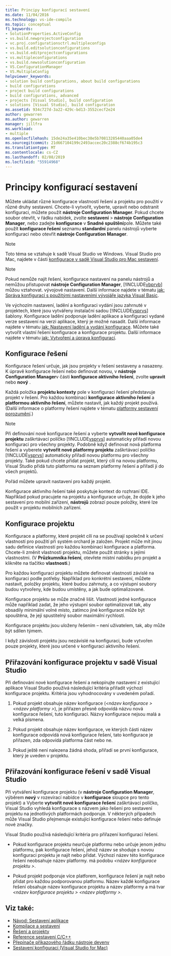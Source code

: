 ```yaml
---
title: Principy konfigurací sestavení
ms.date: 11/04/2016
ms.technology: vs-ide-compile
ms.topic: conceptual
f1_keywords:
- SolutionProperties.ActiveConfig
- vs.build.newprojectconfiguration
- vc.proj.configurationsctrl.multipleconfigs
- vs.build.editsolutionconfigurations
- vs.build.editprojectconfigurations
- vs.multipleconfigurations
- vs.build.newsolutionconfiguration
- VS.ConfigurationManager
- VS.MultipleConfig
helpviewer_keywords:
- solution build configurations, about build configurations
- build configurations
- project build configurations
- build configurations, advanced
- projects [Visual Studio], build configuration
- solutions [Visual Studio], build configuration
ms.assetid: 934c727d-3a22-429c-bd13-3552cecf2e24
author: gewarren
ms.author: gewarren
manager: jillfra
ms.workload:
- multiple
ms.openlocfilehash: 15de24a35e410bec38e5b70813285440aaa05de4
ms.sourcegitcommit: 21d667104199c2493accec20c2388cf674b195c3
ms.translationtype: MT
ms.contentlocale: cs-CZ
ms.lasthandoff: 02/08/2019
ms.locfileid: "55914968"
---
```

# <a name="understand-build-configurations"></a>Principy konfigurací sestavení

Můžete ukládat různé konfigurace vlastností řešení a projektu pro použití v různé druhy sestavení. Chcete-li vytvořit, vyberte, upravit nebo odstranit konfiguraci, můžete použít **nástroje Configuration Manager**. Pokud chcete soubor otevřít, v řádku nabídek, zvolte **sestavení** > **nástroje Configuration Manager**, nebo zadejte **konfigurace** v **Snadné spuštění**pole. Můžete také použít **konfigurace řešení** seznamu **standardní** panelu nástrojů vyberte konfiguraci nebo otevřít **nástroje Configuration Manager**.

> [!NOTE]
> Toto téma se vztahuje k sadě Visual Studio ve Windows. Visual Studio pro Mac, najdete v části [konfigurace v sadě Visual Studio pro Mac sestavení](/visualstudio/mac/configurations).

> [!NOTE]
> Pokud nemůže najít řešení, konfigurace nastavení na panelu nástrojů a nemůžou přistupovat **nástroje Configuration Manager**, [!INCLUDE[vbprvb](../code-quality/includes/vbprvb_md.md)] můžou vztahovat. vývojové nastavení. Další informace najdete v tématu [jak: Správa konfigurací s použitými nastaveními vývojáře jazyka Visual Basic](../ide/how-to-manage-build-configurations-with-visual-basic-developer-settings-applied.md).

Ve výchozím nastavení, ladění a konfiguraci vydání jsou zahrnuté v projektech, které jsou vytvářeny instalační sadou [!INCLUDE[vsprvs](../code-quality/includes/vsprvs_md.md)] šablony. Konfigurace ladění podporuje ladění aplikace a konfiguraci vydané verze sestavení na verzi aplikace, který je možné nasadit. Další informace najdete v tématu [jak: Nastavení ladění a vydání konfigurace](../debugger/how-to-set-debug-and-release-configurations.md). Můžete také vytvořit vlastní řešení konfigurace a konfigurace projektu. Další informace najdete v tématu [jak: Vytvoření a úprava konfigurací](../ide/how-to-create-and-edit-configurations.md).

## <a name="solution-configurations"></a>Konfigurace řešení

Konfigurace řešení určuje, jak jsou projekty v řešení sestaveny a nasazeny. K úpravě konfigurace řešení nebo definovat novou, v **nástroje Configuration Manager**v části **konfigurace aktivního řešení**, zvolte **upravit** nebo **nový** .

Každá položka **projektu kontexty** pole v konfiguraci řešení představuje projekt v řešení. Pro každou kombinaci **konfigurace aktivního řešení** a **platformou aktivního řešení**, můžete nastavit, jak každý projekt používá. (Další informace o platformy řešení najdete v tématu [platformy sestavení porozumění](../ide/understanding-build-platforms.md).)

> [!NOTE]
> Při definování nové konfigurace řešení a vyberte **vytvořit nové konfigurace projektu** zaškrtávací políčko [!INCLUDE[vsprvs](../code-quality/includes/vsprvs_md.md)] automaticky přiřadí novou konfiguraci pro všechny projekty. Podobně když definovat nová platforma řešení a vyberete **vytvořit nové platformy projektu** zaškrtávací políčko [!INCLUDE[vsprvs](../code-quality/includes/vsprvs_md.md)] automaticky přiřadí novou platformu pro všechny projekty. Také pokud chcete přidat projekt, který cílí na novou platformu, Visual Studio přidá tuto platformu na seznam platformy řešení a přiřadí ji do všech projektů.
>
> Pořád můžete upravit nastavení pro každý projekt.

Konfigurace aktivního řešení také poskytuje kontext do rozhraní IDE. Například pokud pracujete na projektu a konfigurace určuje, že dojde k jeho sestavení pro mobilní zařízení, **nástrojů** zobrazí pouze položky, které lze použít v projektu mobilních zařízení.

## <a name="project-configurations"></a>Konfigurace projektu
 Konfigurace a platformy, které projekt cílí na se používají společně k určení vlastností pro použití při systém orchard je založen. Projekt může mít jinou sadu definice vlastností pro každou kombinaci konfigurace a platforma. Chcete-li změnit vlastnosti projektu, můžete použít stránky s jejími vlastnostmi. (V **Průzkumníka řešení**, otevřete místní nabídku pro projekt a klikněte na tlačítko **vlastnosti**.)

 Pro každou konfiguraci projektu můžete definovat vlastnosti závislé na konfiguraci podle potřeby. Například pro konkrétní sestavení, můžete nastavit, položky projektu, které budou zahrnuty, a co výstupní soubory budou vytvořeny, kde budou umístěny, a jak bude optimalizované.

 Konfigurace projektu se může značně lišit. Vlastnosti jedné konfigurace může například zadat, že jeho výstupní soubor optimalizovat tak, aby obsadily minimální volné místo, zatímco jiné konfigurace může být spouštěna, že její spustitelný soubor maximální rychlostí.

 Konfigurace projektu jsou uloženy řešením – není uživatelem, tak, aby může být sdílen týmem.

 I když závislosti projektu jsou nezávislé na konfiguraci, bude vytvořen pouze projekty, které jsou určené v konfiguraci aktivního řešení.

## <a name="how-visual-studio-assigns-project-configurations"></a>Přiřazování konfigurace projektu v sadě Visual Studio
 Při definování nové konfigurace řešení a nekopírujte nastavení z existující aplikace Visual Studio používá následující kritéria přiřadit výchozí konfigurace projektu. Kritéria jsou vyhodnocovány v uvedeném pořadí.

1.  Pokud projekt obsahuje název konfigurace (*\<název konfigurace > \<název platformy >*), je přiřazen přesně odpovídá názvu nová konfigurace řešení, tuto konfiguraci. Názvy konfigurace nejsou malá a velká písmena.

2.  Pokud projekt obsahuje název konfigurace, ve kterých části název konfigurace odpovídá nová konfigurace řešení, tato konfigurace je přiřazen, zda odpovídá platforma část nebo ne.

3.  Pokud ještě není nalezena žádná shoda, přiřadí se první konfigurace, který je uveden v projektu.

## <a name="how-visual-studio-assigns-solution-configurations"></a>Přiřazování konfigurace řešení v sadě Visual Studio
 Při vytváření konfigurace projektu (v **nástroje Configuration Manager**, výběrem **nový** v rozevírací nabídce v **konfigurace** sloupce pro tento projekt) a Vyberte **vytvořit nové konfigurace řešení** zaškrtávací políčko, Visual Studio vyhledá konfigurace s názvem jako řešení pro sestavení projektu na jednotlivých platformách podporuje. V některých případech může Visual Studio přejmenuje existující konfigurace řešení nebo definuje nové značky.

 Visual Studio používá následující kritéria pro přiřazení konfigurací řešení.

-   Pokud konfigurace projektu neurčuje platformu nebo určuje jenom jednu platformu, pak konfigurace řešení, jehož název se shoduje s novou konfiguraci projektu je najít nebo přidat. Výchozí název této konfigurace řešení neobsahuje název platformy. má podobu  *\<název konfigurace projektu >*.

-   Pokud projekt podporuje více platforem, konfigurace řešení je najít nebo přidat pro každou podporovanou platformu. Název každé konfigurace řešení obsahuje název konfigurace projektu a název platformy a má tvar  *\<název konfigurace projektu > \<název platformy >*.

## <a name="see-also"></a>Viz také:

- [Návod: Sestavení aplikace](../ide/walkthrough-building-an-application.md)
- [Kompilace a sestavení](../ide/compiling-and-building-in-visual-studio.md)
- [Řešení a projekty](../ide/solutions-and-projects-in-visual-studio.md)
- [Reference sestavení C/C++](/cpp/build/reference/c-cpp-building-reference)
- [Přepínače příkazového řádku nástroje devenv](../ide/reference/devenv-command-line-switches.md)
- [Sestavení konfigurací (Visual Studio for Mac)](/visualstudio/mac/configurations)